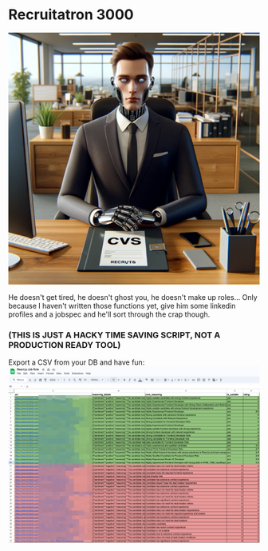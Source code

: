 # Recruitatron 3000
![](./recruitatron.png)

He doesn't get tired, he doesn't ghost you, he doesn't make up roles... Only because I haven't written those functions yet, give him some linkedin profiles and a jobspec and he'll sort through the crap though.


### (THIS IS JUST A HACKY TIME SAVING SCRIPT, NOT A PRODUCTION READY TOOL)

Export a CSV from your DB and have fun:
![](./output.png)
